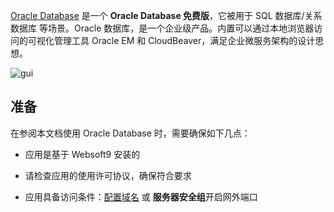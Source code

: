 [Oracle Database](https://www.oracle.com/) 是一个 **Oracle Database 免费版**，它被用于 SQL 数据库/关系数据库  等场景。Oracle 数据库，是一个企业级产品。内置可以通过本地浏览器访问的可视化管理工具 Oracle EM 和 CloudBeaver，满足企业微服务架构的设计思想。


![gui](http://libs.websoft9.com/Websoft9/DocsPicture/zh/oracle/oracle-database-1024x410.jpg)


## 准备

在参阅本文档使用 Oracle Database 时，需要确保如下几点：

- 应用是基于 Websoft9 安装的

- 请检查应用的使用许可协议，确保符合要求

- 应用具备访问条件：[配置域名](./guide/appsetdomain) 或 **服务器安全组**开启网外端口